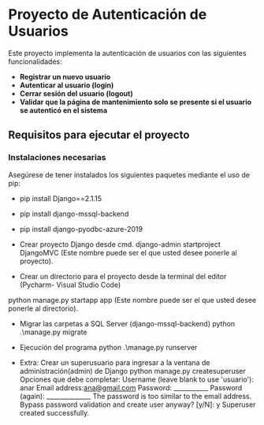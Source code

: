 # Proyecto de Autenticación de Usuarios

Este proyecto implementa la autenticación de usuarios con las siguientes funcionalidades:

- **Registrar un nuevo usuario**
- **Autenticar al usuario (login)**
- **Cerrar sesión del usuario (logout)**
- **Validar que la página de mantenimiento solo se presente si el usuario se autenticó en el sistema**

## Requisitos para ejecutar el proyecto

### Instalaciones necesarias

Asegúrese de tener instalados los siguientes paquetes mediante el uso de pip:

- pip install Django==2.1.15
- pip install django-mssql-backend
- pip install django-pyodbc-azure-2019

- Crear proyecto Django desde cmd.
django-admin startproject DjangoMVC (Este nombre puede ser el que usted desee
ponerle al proyecto).

- Crear un directorio para el proyecto desde la terminal del editor (Pycharm-
Visual Studio Code)

python manage.py startapp app (Este nombre puede ser el que usted desee
ponerle al directorio).

- Migrar las carpetas a SQL Server (django-mssql-backend)
python .\manage.py migrate

- Ejecución del programa
python .\manage.py runserver

- Extra: Crear un superusuario para ingresar a la ventana de administración(admin)
de Django
python manage.py createsuperuser
Opciones que debe completar:
Username (leave blank to use 'usuario'): anar
Email address:ana@gmail.com
Password: ___________
Password (again): ______________
The password is too similar to the email address.
Bypass password validation and create user anyway? [y/N]: y
Superuser created successfully.
